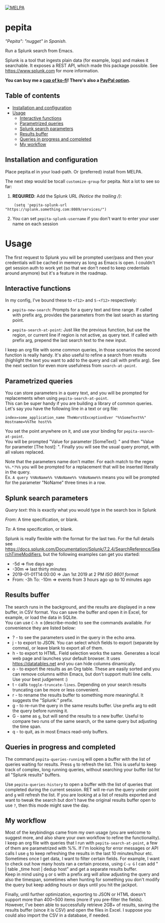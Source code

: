 [![MELPA](https://melpa.org/packages/pepita-badge.svg)](https://melpa.org/#/pepita)

# pepita
_"Pepita": "nugget" in Spanish._

Run a Splunk search from Emacs.

Splunk is a tool that ingests plain data (for example, logs) and makes it searchable. It exposes a REST API, which made this package possible.
See https://www.splunk.com for more information.

**You can buy me a [cup of ko-fi](https://ko-fi.com/A0A527CN7)! There's also a [PayPal option](https://www.paypal.me/sebasmonia).**

## Table of contents

<!--ts-->

   * [Installation and configuration](#installation-and-configuration)
   * [Usage](#usage)
     * [Interactive functions](#interactive-functions)
     * [Parametrized queries](#parametrized-queries)
     * [Splunk search parameters](#splunk-search-parameters)
     * [Results buffer](#results-buffer)
     * [Queries in progress and completed](#queries-in-progress-and-completed)
     * [My workflow](#my-workflow)

<!--te-->

## Installation and configuration

Place pepita.el in your load-path. Or (preferred) install from MELPA.

The next step would be tocall `customize-group` for pepita. Not a lot to see so far:

1. **REQUIRED**: Add the Splunk URL _(Notice the trailing /)_:

```elisp
    (setq 'pepita-splunk-url "https://splunk.something.com:8089/services/")
```

2. You can set `pepita-splunk-username` if you don't want to enter your user name on each session

# Usage

The first request to Splunk you will be prompted user/pass and then your credentials will be
cached in memory as long as Emacs is open. I couldn't get session auth to work 
yet (so that we don't need to keep credentials around anymore) but it's a feature in the roadmap.

## Interactive functions

In my config, I've bound these to `<f12>` and `S-<f12>` respectively:

* `pepita-new-search`: Prompts for a query text and time range. If called with prefix arg, 
provides the parameters from the last search as starting point.

* `pepita-search-at-point`: Just like the previous function, but use the region, or current
line if region is not active, as query text. If called with prefix arg, prepend the last 
search text to the new input.

I keep an org file with some common queries, in those scenarios the second function is really handy.
It's also useful to refine a search from results (highlight the text you want to add to the query and
call with prefix arg).
See the next section for even more usefulness from `search-at-point`.

## Parametrized queries

You can store parameters in a query text, and you will be prompted for replacements when using `pepita-search-at-point`.  
This can be super handy if you are building a library of common queries. Let's say you have the following line in a text or org file:

`index=some_application_name TheWorstExceptionEver "%%SomeText%%"  Hostname=%%The host%%`

You set the point anywhere on it, and use your binding for `pepita-search-at-point`.  
You will be prompted "Value for parameter [SomeText]: " and then "Value for parameter [The host]: ". Finally you will see the usual query prompt, with all values replaced.

Note that the parameters name don't matter. For each match to the regex `%%.*?%%` you will be prompted for a replacement that will be inserted literally in the query.  
Ex. `A query %%NoName%% %%NoName%% %%NoName%%` means you will be prompted for the parameter "NoName" three times in a row.

## Splunk search parameters

_Query text_: this is exactly what you would type in the search box in Splunk

_From_: A time specification, or blank.

_To_: A time specification, or blank.

Splunk is really flexible with the format for the last two. For the full details see https://docs.splunk.com/Documentation/Splunk/7.2.4/SearchReference/SearchTimeModifiers, but the following examples can get you started: 

* -5d => five days ago
* -30m => last thirty minutes
* 2019-01-01T14:00:00 => Jan 1st 2019 at 2 PM _ISO 8601 format_
* From: -3h To: -10m => events from 3 hours ago up to 10 minutes ago

## Results buffer

The search runs in the background, and the results are displayed in a new buffer, in CSV format. You can save the buffer and open it in Excel, for example, or load the data in SQLite.  
You can use `C-h m` (describe-mode) to see the commands available. For convenience they are listed below:

* ? - to see the parameters used in the query in the echo area.
* j - to export to JSON. You can select which fields to export (separate by comma), or leave blank to export all of them.
* h - to export to HTML. Field selection works the same. Generates a local web page and launches your default browser. It uses https://datatables.net and you can hide columns dinamically.
* o - to export the results as an Org table. These are easily sorted and you can remove columns within Emacs, but don't support multi line cells. Use your best judgement :)
* t - calls `toggle-truncate-lines`. Depending on your search results truncating can be more or less convenient.
* r - to rename the results buffer to something more meaningful. It suggests the "Splunk:" prefix.
* g - to re-run the query in the same results buffer. Use prefix arg to edit the query before running it.
* G - same as `g`, but will send the results to a new buffer. Useful to compare two runs of the same search, or the same query but adjusting the time span.
* q - to quit, as in most Emacs read-only buffers.

## Queries in progress and completed

The command `pepita-queries-running` will open a buffer with the list of queries waiting for results. Press `g` to refresh the list.
This is useful to keep track of complex, long running queries, without searching your buffer list for all "Splunk results" buffers.

Use `pepita-queries-history` to open a buffer with the list of queries that completed during the current session. RET will re-run
the query under point and `g` will refresh the list. If you are looking at a list of results exported and want to tweak the search but
don't have the original results buffer open to use `?`, then this mode might save the day.

## My workflow

Most of the keybindings came from my own usage (you are welcome to suggest more, and also share your own workflow to refine the functionality).  
I keep an org file with queries that I run with `pepita-search-at-point`, a few of them are parametrized with %%. If I'm looking for error messages or API calls I use `g` to keep refreshing the results in the last 10 minutes/hour etc.  
Sometimes once I get data, I want to filter certain fields. For example, I want to check out how many hosts ran a certain process, using `C-u G` I can add " | table _time host | dedup host" and get a separate results buffer.  
Keep in mind using `g` or `G` with a prefix arg will allow adjusting the query and also the timespan, sometimes when hunting for something you don't modify the query but keep adding hours or days until you hit the jackpot.


Finally, until further optimization, exporting to JSON or HTML doesn't support more than 400~500 items (more if you pre-filter the fields). However, I've been able to successfully retrieve 2GB+ of results, saving the results buffer (since it is CSV) and open the files in Excel. I suppose you could also import the CSV in a database, if needed.


